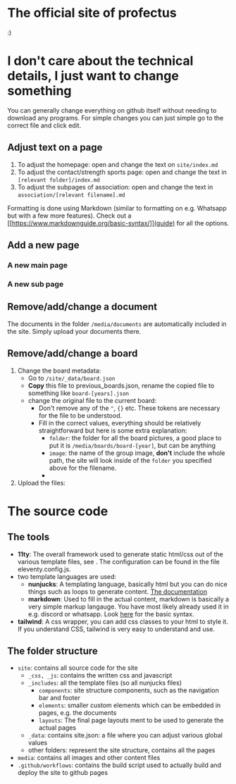 # The official site of profectus
:)
# I don't care about the technical details, I just want to change something
You can generally change everything on github itself without needing to download any programs. For simple changes you can just simple go to the correct file and click edit. 

## Adjust text on a page
1. To adjust the homepage: open and change the text on `site/index.md`
2. To adjust the contact/strength sports page: open and change the text in `[relevant folder]/index.md`
3. To adjust the subpages of association: open and change the text in `association/[relevant filename].md`

Formatting is done using Markdown (similar to formatting on e.g. Whatsapp but with a few more features). Check out a [[https://www.markdownguide.org/basic-syntax/]](guide) for all the options.

## Add a new page
### A new main page

### A new sub page

## Remove/add/change a document
The documents in the folder `/media/documents` are automatically included in the site. Simply upload your documents there.

## Remove/add/change a board
1. Change the board metadata:
   - Go to `/site/_data/board.json`
   - **Copy** this file to previous_boards.json, rename the copied file to something like `board-[years].json`
   - change the original file to the current board:
     - Don't remove any of the `"`, `{}` etc. These tokens are necessary for the file to be understood.
     - Fill in the correct values, everything should be relatively straightforward but here is some extra explanation:
       - `folder`: the folder for all the board pictures, a good place to put it is `/media/boards/board-[year]`, but can be anything
       - `image`: the name of the group image, **don't** include the whole path, the site will look inside of the `folder` you specified above for the filename.
       - 
2. Upload the files:

# The source code
## The tools
* **11ty**: The overall framework used to generate static html/css out of the various template files, see [](https://www.11ty.dev/). The configuration can be found in the file eleventy.config.js.
* two template languages are used:
  - **nunjucks**: A templating language, basically html but you can do nice things such as loops to generate content. [The documentation](https://mozilla.github.io/nunjucks/)
  - **markdown**: Used to fill in the actual content, markdown is basically a very simple markup langauge. You have most likely already used it in e.g. discord or whatsapp.
    Look [here](https://www.markdownguide.org/basic-syntax/) for the basic syntax. 
* **tailwind**: A css wrapper, you can add css classes to your html to style it. If you understand CSS, tailwind is very easy to understand and use. 

## The folder structure
* `site`: contains all source code for the site
  * `_css, _js`: contains the written css and javascript
  * `_includes`: all the template files (so all nunjucks files)
    * `components`: site structure components, such as the navigation bar and footer
    * `elements`: smaller custom elements which can be embedded in pages, e.g. the documents 
    * `layouts`: The final page layouts ment to be used to generate the actual pages 
  * `_data`: contains site.json: a file where you can adjust various global values
  * other folders: represent the site structure, contains all the pages
* `media`: contains all images and other content files
* `.github/workflows`: contains the build script used to actually build and deploy the site to github pages 
